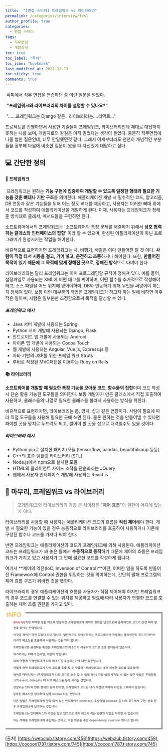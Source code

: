 ```yaml
---
title:  "[면접 스터디] 프레임워크 vs 라이브러리"
permalink: /categories/interview/fvsl
author_profile: true
categories:
  - 면접 스터디
tags:
  - 직무면접
  - 개발상식
toc: true
toc_label: "목차"
toc_icon: "bookmark"
last_modified_at: 2022-12-13
toc_sticky: true 
comments: true
---
```


​	싸피에서 직무 면접을 연습하던 중 이런 질문을 받았다. 

​	**"프레임워크와 라이브러리의 차이를 설명할 수 있나요?"**

​	"......프레임워크는 Django 같은.. 라이브러리는....리액트..."

 프로젝트를 진행하면서 사용한 기술들이 프레임워크, 라이브러리인데 제대로 대답하지 못하는 나를 보며, 개발자로의 갈길은 아직 멀었다는 생각이 들었다. 충분히 직무면접에 나올 법한 질문인데, 너무 안일했던것 같다. 그래서 이제부터라도 천천히 개념적인 부분들을 공부해 다음에 비슷한 질문이 왔을 때 자신있게 대답하고 싶다.



## **:computer: 간단한 정의**

#### **:ship: 프레임워크**


​	프레임워크는 원하는 **기능 구현에 집중하여 개발할 수 있도록 일정한 형태와 필요한 기능을 갖춘 뼈대나 기반 구조**를 의미한다. 애플리케이션 개발 시 필수적인 코드, 알고리즘, DB 연동과 같은 기능들을 위해 어느 정도 뼈대를 제공하고, 사용자는 이러한 뼈대 위에서 코드를 작성하여 애플리케이션을 개발하게 된다. 이때, 사용자는 프레임워크가 정해준 방식대로 클래서, 매서드들을 구현하면 된다. 

 소프트웨어에서의 프레임워크는 '소프트웨어의 특정 문제를 해결하기 위해서 **상호 협력하는 클래스와 인터페이스의 집합**' 이라 할 수 있으며, 완성된 어플리케이션이 아닌 프로그래머가 완성시키는 작업을 해야한다. 

 비유적으로 표현하자면 프레임워크는 차, 비행기, 배같은 이미 만들어진 탈 것 이다. **사람이 직접 타서 시동을 걸고, 기어 넣고, 운전하고 조종**하거나 해야한다. 또한, **만들어진 목적이 있기 때문에 그 목적에 맞게 정해진 곳으로, 정해진 방식**으로 다녀야 한다.

 라이브러리와는 달리 프레임워크는 이미 프로그래밍할 규칙이 정해져 있다. 
 예를 들어, 설정파일로 사용되는 XML에 어떤 태그를 써야하며, 어떤 함수를 추가적으로 작성해야하고, 소스 파일을 어느 위치에 넣어야하며, DB와 연동하기 위해 무엇을 써넣어야 하는지 정해져 있다. 
 보통 이런 대부분의 작업은 프레임워크가 하고자 하는 일에 비하면 아주 작은 일이며, 사람은 일부분만 조정함으로써 목적을 달성할 수 있다. 

##### 프레임워크 예시

- Java 서버 개발에 사용되는 Spring    
- Python 서버 개발에 사용되는 Django, Flask  
- 안드로이드 앱 개발에 사용되는 Android   
- 아이폰 앱 개발에 사용되는 Cocoa Touch   
- 웹 개발에 사용되는 Angular, Vue.js, Express.js 등  
- 자바 기반의 JSP를 위한 프레임 워크 Struts
- 루비로 작성된 MVC패턴을 이용하는 Ruby on Rails  



#### **📚 라이브러리**


 **소프트웨어를 개발할 때 필요한 특정 기능을 모아둔 코드, 함수들의 집합**이며 코드 작성 시 단순 활용 가능한 도구들을 의미한다. 보통 개발자가 만든 클래스에서 직접 호출하여 사용하고, 클래스들의 나열로 필요한 클래스를 불러서 사용하는 방식을 취한다.

 비유적으로 표현하자면, 라이브러리는 톱, 망치, 삽과 같은 연장이다.
 사람이 필요에 따라 직접 도구들을 사용해 필요한 곳에 쓰면 된다. 물론 원하는 것을 만들어낼 수 있다면 파야할 곳을 망치로 두드려도 되고, 썰어야 할 곳을 삽으로 내려칠수도 있을 것이다.

##### 라이브러리 예시

- Python pip로 설치한 패키지/모듈 (tensorflow, pandas, beautifulsoup 등등)
- C++의 표준 템플릿 라이브러리 (STL)
- Node.js에서 npm으로 설치한 모듈 
- HTML의 클라이언트 사이드 조작을 단순화하는 JQuery
- 웹에서 사용자 인터페이스 개발에 사용되는 React.js



## **👀 마무리, 프레임워크 vs 라이브러리**

> 프레임워크와 라이브러리의 가장 큰 차이점은 "**제어 흐름**"의 권한이 어디에 있는가 이다.

라이브러리를 사용할 때 사용자는 애플리케이션 코드의 흐름을 **직접 제어**해야 한다.
개발 시 필요한 기능이 있을 경우 능동적으로 라이브러리를 호출하여 사용하거나 기존에 구성된 함수나 코드를 가져다 써야 한다. 

반면 프레임워크는 애플리케이션의 코드가 프레임워크에 의해 사용된다.
애플리케이션 코드는 프레임워크가 짜 놓은 틀에서 **수동적으로 동작**하기 때문에 제어의 흐름은 프레임워크가 가지고 있고 사용자가 그 안에 필요한 코드를 작성하게 됩니다.

여기서 **제어의 역전(IoC, Inversion of Control)**이란,
어떠한 일을 하도록 만들어진 Framework에 Control 권한을 위임하는 것을 의미하는데, 
간단히 말해 프로그램의 제어 흐름 구조가 뒤바뀐 것을 뜻한다. 

라이브러리의 경우 애플리케이션의 흐름을 사용자가 직접 제어해야 하지만 프레임워크의 경우 코드를 연결할 수 있는 위치를 제공하고 필요에 따라 사용자가 연결한 코드를 호출하는 제어 흐름 권한을 가지고 있다.

![image-20221213163701153](../../../assets/images/image-20221213163701153.png)



[출처] [https://webclub.tistory.com/458](https://webclub.tistory.com/458), [https://cocoon1787.tistory.com/745](https://cocoon1787.tistory.com/745)

